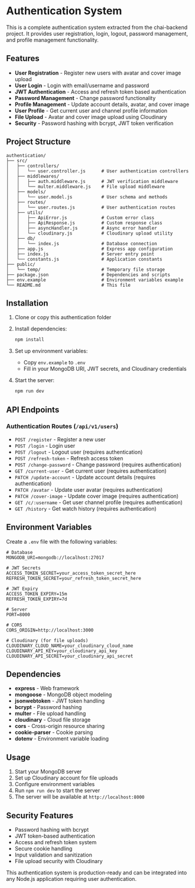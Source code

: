# Authentication System

This is a complete authentication system extracted from the chai-backend project. It provides user registration, login, logout, password management, and profile management functionality.

## Features

- **User Registration** - Register new users with avatar and cover image upload
- **User Login** - Login with email/username and password
- **JWT Authentication** - Access and refresh token based authentication
- **Password Management** - Change password functionality
- **Profile Management** - Update account details, avatar, and cover image
- **User Profile** - Get current user and channel profile information
- **File Upload** - Avatar and cover image upload using Cloudinary
- **Security** - Password hashing with bcrypt, JWT token verification

## Project Structure

```
authentication/
├── src/
│   ├── controllers/
│   │   └── user.controller.js      # User authentication controllers
│   ├── middlewares/
│   │   ├── auth.middleware.js      # JWT verification middleware
│   │   └── multer.middleware.js    # File upload middleware
│   ├── models/
│   │   └── user.model.js           # User schema and methods
│   ├── routes/
│   │   └── user.routes.js          # User authentication routes
│   ├── utils/
│   │   ├── ApiError.js             # Custom error class
│   │   ├── ApiResponse.js          # Custom response class
│   │   ├── asyncHandler.js         # Async error handler
│   │   └── cloudinary.js           # Cloudinary upload utility
│   ├── db/
│   │   └── index.js                # Database connection
│   ├── app.js                      # Express app configuration
│   ├── index.js                    # Server entry point
│   └── constants.js                # Application constants
├── public/
│   └── temp/                       # Temporary file storage
├── package.json                    # Dependencies and scripts
├── env.example                     # Environment variables example
└── README.md                       # This file
```

## Installation

1. Clone or copy this authentication folder
2. Install dependencies:
   ```bash
   npm install
   ```

3. Set up environment variables:
   - Copy `env.example` to `.env`
   - Fill in your MongoDB URI, JWT secrets, and Cloudinary credentials

4. Start the server:
   ```bash
   npm run dev
   ```

## API Endpoints

### Authentication Routes (`/api/v1/users`)

- `POST /register` - Register a new user
- `POST /login` - Login user
- `POST /logout` - Logout user (requires authentication)
- `POST /refresh-token` - Refresh access token
- `POST /change-password` - Change password (requires authentication)
- `GET /current-user` - Get current user (requires authentication)
- `PATCH /update-account` - Update account details (requires authentication)
- `PATCH /avatar` - Update user avatar (requires authentication)
- `PATCH /cover-image` - Update cover image (requires authentication)
- `GET /c/:username` - Get user channel profile (requires authentication)
- `GET /history` - Get watch history (requires authentication)

## Environment Variables

Create a `.env` file with the following variables:

```env
# Database
MONGODB_URI=mongodb://localhost:27017

# JWT Secrets
ACCESS_TOKEN_SECRET=your_access_token_secret_here
REFRESH_TOKEN_SECRET=your_refresh_token_secret_here

# JWT Expiry
ACCESS_TOKEN_EXPIRY=15m
REFRESH_TOKEN_EXPIRY=7d

# Server
PORT=8000

# CORS
CORS_ORIGIN=http://localhost:3000

# Cloudinary (for file uploads)
CLOUDINARY_CLOUD_NAME=your_cloudinary_cloud_name
CLOUDINARY_API_KEY=your_cloudinary_api_key
CLOUDINARY_API_SECRET=your_cloudinary_api_secret
```

## Dependencies

- **express** - Web framework
- **mongoose** - MongoDB object modeling
- **jsonwebtoken** - JWT token handling
- **bcrypt** - Password hashing
- **multer** - File upload handling
- **cloudinary** - Cloud file storage
- **cors** - Cross-origin resource sharing
- **cookie-parser** - Cookie parsing
- **dotenv** - Environment variable loading

## Usage

1. Start your MongoDB server
2. Set up Cloudinary account for file uploads
3. Configure environment variables
4. Run `npm run dev` to start the server
5. The server will be available at `http://localhost:8000`

## Security Features

- Password hashing with bcrypt
- JWT token-based authentication
- Access and refresh token system
- Secure cookie handling
- Input validation and sanitization
- File upload security with Cloudinary

This authentication system is production-ready and can be integrated into any Node.js application requiring user authentication.
